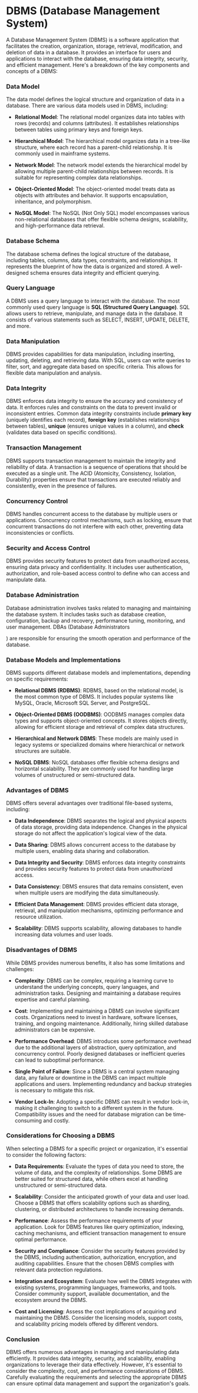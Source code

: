 # DBMS (Database Management System)

A Database Management System (DBMS) is a software application that facilitates the creation, organization, storage, retrieval, modification, and deletion of data in a database. It provides an interface for users and applications to interact with the database, ensuring data integrity, security, and efficient management. Here's a breakdown of the key components and concepts of a DBMS:

### Data Model

The data model defines the logical structure and organization of data in a database. There are various data models used in DBMS, including:

- **Relational Model**: The relational model organizes data into tables with rows (records) and columns (attributes). It establishes relationships between tables using primary keys and foreign keys.

- **Hierarchical Model**: The hierarchical model organizes data in a tree-like structure, where each record has a parent-child relationship. It is commonly used in mainframe systems.

- **Network Model**: The network model extends the hierarchical model by allowing multiple parent-child relationships between records. It is suitable for representing complex data relationships.

- **Object-Oriented Model**: The object-oriented model treats data as objects with attributes and behavior. It supports encapsulation, inheritance, and polymorphism.

- **NoSQL Model**: The NoSQL (Not Only SQL) model encompasses various non-relational databases that offer flexible schema designs, scalability, and high-performance data retrieval.

### Database Schema

The database schema defines the logical structure of the database, including tables, columns, data types, constraints, and relationships. It represents the blueprint of how the data is organized and stored. A well-designed schema ensures data integrity and efficient querying.

### Query Language

A DBMS uses a query language to interact with the database. The most commonly used query language is **SQL (Structured Query Language)**. SQL allows users to retrieve, manipulate, and manage data in the database. It consists of various statements such as SELECT, INSERT, UPDATE, DELETE, and more.

### Data Manipulation

DBMS provides capabilities for data manipulation, including inserting, updating, deleting, and retrieving data. With SQL, users can write queries to filter, sort, and aggregate data based on specific criteria. This allows for flexible data manipulation and analysis.

### Data Integrity

DBMS enforces data integrity to ensure the accuracy and consistency of data. It enforces rules and constraints on the data to prevent invalid or inconsistent entries. Common data integrity constraints include **primary key** (uniquely identifies each record), **foreign key** (establishes relationships between tables), **unique** (ensures unique values in a column), and **check** (validates data based on specific conditions).

### Transaction Management

DBMS supports transaction management to maintain the integrity and reliability of data. A transaction is a sequence of operations that should be executed as a single unit. The ACID (Atomicity, Consistency, Isolation, Durability) properties ensure that transactions are executed reliably and consistently, even in the presence of failures.

### Concurrency Control

DBMS handles concurrent access to the database by multiple users or applications. Concurrency control mechanisms, such as locking, ensure that concurrent transactions do not interfere with each other, preventing data inconsistencies or conflicts.

### Security and Access Control

DBMS provides security features to protect data from unauthorized access, ensuring data privacy and confidentiality. It includes user authentication, authorization, and role-based access control to define who can access and manipulate data.

### Database Administration

Database administration involves tasks related to managing and maintaining the database system. It includes tasks such as database creation, configuration, backup and recovery, performance tuning, monitoring, and user management. DBAs (Database Administrators

) are responsible for ensuring the smooth operation and performance of the database.

### Database Models and Implementations

DBMS supports different database models and implementations, depending on specific requirements:

- **Relational DBMS (RDBMS)**: RDBMS, based on the relational model, is the most common type of DBMS. It includes popular systems like MySQL, Oracle, Microsoft SQL Server, and PostgreSQL.

- **Object-Oriented DBMS (OODBMS)**: OODBMS manages complex data types and supports object-oriented concepts. It stores objects directly, allowing for efficient storage and retrieval of complex data structures.

- **Hierarchical and Network DBMS**: These models are mainly used in legacy systems or specialized domains where hierarchical or network structures are suitable.

- **NoSQL DBMS**: NoSQL databases offer flexible schema designs and horizontal scalability. They are commonly used for handling large volumes of unstructured or semi-structured data.

### Advantages of DBMS

DBMS offers several advantages over traditional file-based systems, including:

- **Data Independence**: DBMS separates the logical and physical aspects of data storage, providing data independence. Changes in the physical storage do not affect the application's logical view of the data.

- **Data Sharing**: DBMS allows concurrent access to the database by multiple users, enabling data sharing and collaboration.

- **Data Integrity and Security**: DBMS enforces data integrity constraints and provides security features to protect data from unauthorized access.

- **Data Consistency**: DBMS ensures that data remains consistent, even when multiple users are modifying the data simultaneously.

- **Efficient Data Management**: DBMS provides efficient data storage, retrieval, and manipulation mechanisms, optimizing performance and resource utilization.

- **Scalability**: DBMS supports scalability, allowing databases to handle increasing data volumes and user loads.

### Disadvantages of DBMS

While DBMS provides numerous benefits, it also has some limitations and challenges:

- **Complexity**: DBMS can be complex, requiring a learning curve to understand the underlying concepts, query languages, and administration tasks. Designing and maintaining a database requires expertise and careful planning.

- **Cost**: Implementing and maintaining a DBMS can involve significant costs. Organizations need to invest in hardware, software licenses, training, and ongoing maintenance. Additionally, hiring skilled database administrators can be expensive.

- **Performance Overhead**: DBMS introduces some performance overhead due to the additional layers of abstraction, query optimization, and concurrency control. Poorly designed databases or inefficient queries can lead to suboptimal performance.

- **Single Point of Failure**: Since a DBMS is a central system managing data, any failure or downtime in the DBMS can impact multiple applications and users. Implementing redundancy and backup strategies is necessary to mitigate this risk.

- **Vendor Lock-In**: Adopting a specific DBMS can result in vendor lock-in, making it challenging to switch to a different system in the future. Compatibility issues and the need for database migration can be time-consuming and costly.

### Considerations for Choosing a DBMS

When selecting a DBMS for a specific project or organization, it's essential to consider the following factors:

- **Data Requirements**: Evaluate the types of data you need to store, the volume of data, and the complexity of relationships. Some DBMS are better suited for structured data, while others excel at handling unstructured or semi-structured data.

- **Scalability**: Consider the anticipated growth of your data and user load. Choose a DBMS that offers scalability options such as sharding, clustering, or distributed architectures to handle increasing demands.

- **Performance**: Assess the performance requirements of your application. Look for DBMS features like query optimization, indexing, caching mechanisms, and efficient transaction management to ensure optimal performance.

- **Security and Compliance**: Consider the security features provided by the DBMS, including authentication, authorization, encryption, and auditing capabilities. Ensure that the chosen DBMS complies with relevant data protection regulations.

- **Integration and Ecosystem**: Evaluate how well the DBMS integrates with existing systems, programming languages, frameworks, and tools. Consider community support, available documentation, and the ecosystem around the DBMS.

- **Cost and Licensing**: Assess the cost implications of acquiring and maintaining the DBMS. Consider the licensing models, support costs, and scalability pricing models offered by different vendors.

### Conclusion

DBMS offers numerous advantages in managing and manipulating data efficiently. It provides data integrity, security, and scalability, enabling organizations to leverage their data effectively. However, it's essential to consider the complexity, cost, and performance considerations of DBMS. Carefully evaluating the requirements and selecting the appropriate DBMS can ensure optimal data management and support the organization's goals.
